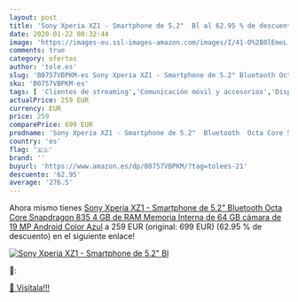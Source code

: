 ```yaml
---
layout: post
title: 'Sony Xperia XZ1 - Smartphone de 5.2"  Bl al 62.95 % de descuento'
date: 2020-01-22 00:32:44
image: 'https://images-eu.ssl-images-amazon.com/images/I/41-O%2B0lEmeL._SL400_.jpg'
comments: true
category: ofertas
author: 'tole.es'
slug: 'B0757VBPKM-es Sony Xperia XZ1 - Smartphone de 5.2" Bluetooth Octa Core...'
sku: 'B0757VBPKM-es'
tags: [ 'Clientes de streaming','Comunicación móvil y accesorios','Dispositivos para el streaming','Electrónica','Equipos de audio y Hi-Fi','Informática','Móviles','Móviles y smartphones libres','Smartwatches','Tablets','Tecnología para vestir','android', ]
actualPrice: 259 EUR
currency: EUR
price: 259
comparePrice: 699 EUR
prodname: 'Sony Xperia XZ1 - Smartphone de 5.2"  Bluetooth  Octa Core Snapdragon 835  4 GB de RAM  Memoria Interna de 64 GB  cámara de 19 MP  Android  Color Azul'
country: 'es'
flag: '🇪🇸'
brand: ''
buyurl: 'https://www.amazon.es/dp/B0757VBPKM/?tag=tolees-21'
descuento: '62.95'
average: '276.5'
---
```


Ahora mismo tienes [Sony Xperia XZ1 - Smartphone de 5.2"  Bluetooth  Octa Core Snapdragon 835  4 GB de RAM  Memoria Interna de 64 GB  cámara de 19 MP  Android  Color Azul](https://www.amazon.es/dp/B0757VBPKM/?tag=tolees-21) a 259 EUR (original: 699 EUR) (62.95 %  de descuento) en el siguiente enlace!

[![Sony Xperia XZ1 - Smartphone de 5.2"  Bl](https://images-eu.ssl-images-amazon.com/images/I/41-O%2B0lEmeL._SL400_.jpg)](https://www.amazon.es/dp/B0757VBPKM/?tag=tolees-21)

🔎:


[🛒 Visítala!!!](https://www.amazon.es/dp/B0757VBPKM/?tag=tolees-21)
